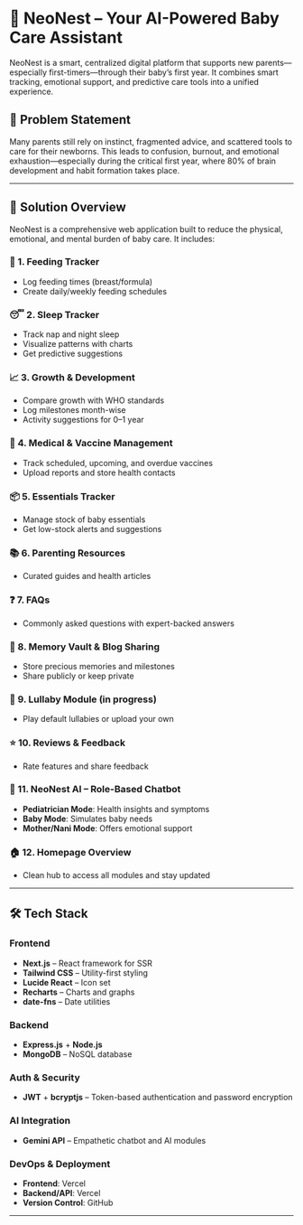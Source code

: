 # 👶 NeoNest – Your AI-Powered Baby Care Assistant

NeoNest is a smart, centralized digital platform that supports new parents—especially first-timers—through their baby’s first year. It combines smart tracking, emotional support, and predictive care tools into a unified experience.

## 🚩 Problem Statement

Many parents still rely on instinct, fragmented advice, and scattered tools to care for their newborns. This leads to confusion, burnout, and emotional exhaustion—especially during the critical first year, where 80% of brain development and habit formation takes place.

---

## 🌟 Solution Overview

NeoNest is a comprehensive web application built to reduce the physical, emotional, and mental burden of baby care. It includes:

### 🍼 1. Feeding Tracker
- Log feeding times (breast/formula)
- Create daily/weekly feeding schedules

### 😴 2. Sleep Tracker
- Track nap and night sleep
- Visualize patterns with charts
- Get predictive suggestions

### 📈 3. Growth & Development
- Compare growth with WHO standards
- Log milestones month-wise
- Activity suggestions for 0–1 year

### 💉 4. Medical & Vaccine Management
- Track scheduled, upcoming, and overdue vaccines
- Upload reports and store health contacts

### 📦 5. Essentials Tracker
- Manage stock of baby essentials
- Get low-stock alerts and suggestions

### 📚 6. Parenting Resources
- Curated guides and health articles

### ❓ 7. FAQs
- Commonly asked questions with expert-backed answers

### 📸 8. Memory Vault & Blog Sharing
- Store precious memories and milestones
- Share publicly or keep private

### 🎵 9. Lullaby Module (in progress)
- Play default lullabies or upload your own

### ⭐ 10. Reviews & Feedback
- Rate features and share feedback

### 🤖 11. NeoNest AI – Role-Based Chatbot
- **Pediatrician Mode**: Health insights and symptoms
- **Baby Mode**: Simulates baby needs
- **Mother/Nani Mode**: Offers emotional support

### 🏠 12. Homepage Overview
- Clean hub to access all modules and stay updated

---

## 🛠 Tech Stack

### Frontend
- **Next.js** – React framework for SSR
- **Tailwind CSS** – Utility-first styling
- **Lucide React** – Icon set
- **Recharts** – Charts and graphs
- **date-fns** – Date utilities

### Backend
- **Express.js** + **Node.js**
- **MongoDB** – NoSQL database

### Auth & Security
- **JWT** + **bcryptjs** – Token-based authentication and password encryption

### AI Integration
- **Gemini API** – Empathetic chatbot and AI modules

### DevOps & Deployment
- **Frontend**: Vercel
- **Backend/API**: Vercel
- **Version Control**: GitHub

---

